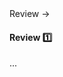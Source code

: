 <link rel="stylesheet" href="{{baseUrl}}/css/textbook.css">

<div class="website-content">

<div id="path">Review &rarr; </div>

<div id="title">

#### Review :one:

</div>

<div id="body">

...

</div>

<div id="extras">

<include src="exercises.md" />

</div>

</div>
